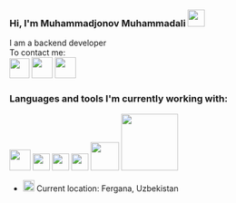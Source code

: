 ###  Hi, I'm Muhammadjonov Muhammadali <img src="https://media.giphy.com/media/hvRJCLFzcasrR4ia7z/giphy.gif" width = "30px"> <br/>
 I am a backend developer<br/>
 To contact me:
 <br/>
 <a href ='https://www.facebook.com/profile.php?id=100089671944041&mibextid=ZbWKwL'><img src="https://i.pinimg.com/originals/0c/e6/06/0ce6061c72025cb98854de1ae1bed392.png" height = "35px"></a>
 <a href ='https://t.me/MuhammadaliWebDeveloper'><img src="https://flyclipart.com/thumb2/ikonka-telegram-png-png-image-398306.png" height = "37px"></a>
 <a href ='https://t.me/MuhammadaliWebDeveloper'><img src="https://www.pngitem.com/pimgs/m/51-510512_clip-art-istagram-logo-instagram-icon-for-youtube.png" height = "37px"></a>


### Languages and tools I'm currently working with:
<code><img src="https://4.bp.blogspot.com/-BjX4NGeiKn8/VUYx2BIXUBI/AAAAAAAAASQ/pidAWKmH940/s1600/zvAAkmQm.jpeg" height = "37px"></code>
<code><img src="https://luxe-host.ru/wp-content/uploads/3/1/6/316df50bcf36dccbe19dd219abf85b16.png" width = "30px"></code>
<code><img src="https://logos-download.com/wp-content/uploads/2016/09/Sass_logo.png" width = "30px"></code>
<code><img src="https://upload.wikimedia.org/wikipedia/commons/thumb/b/b2/Bootstrap_logo.svg/1200px-Bootstrap_logo.svg.png" width = "30px"></code>
<code><img src="https://cdn.freebiesupply.com/logos/large/2x/php-1-logo-png-transparent.png" width = "50px"></code>
<code><img src="https://pluspng.com/img-png/laravel-logo-png-laravel-logos-img-4846x1198.png" width = "100px"></code>
<br/>

-  <img src="https://media2.giphy.com/media/4mML4cVNOKVakSy649/giphy.gif?cid=ecf05e47ydo7c8n08u4lpjwh2s3k0ak1mffrwfwu8pymvm3f&rid=giphy.gif&ct=s" height = "20px"> Current location: Fergana, Uzbekistan  

